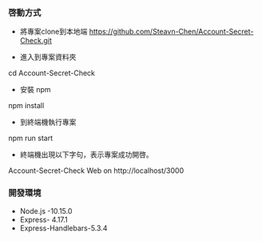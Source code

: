 ### 啓動方式
 
- 將專案clone到本地端
https://github.com/Steavn-Chen/Account-Secret-Check.git

- 進入到專案資料夾

cd Account-Secret-Check

- 安裝 npm

npm install

- 到終端機執行專案

npm run start

- 終端機出現以下字句，表示專案成功開啓。

Account-Secret-Check Web on http://localhost/3000


### 開發環境

- Node.js -10.15.0
- Express- 4.17.1
- Express-Handlebars-5.3.4

